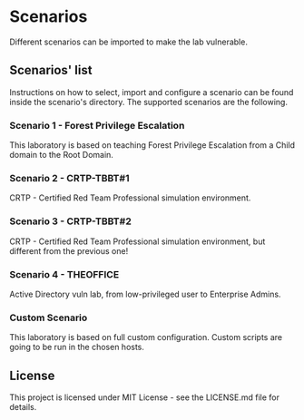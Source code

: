 # Scenarios
Different scenarios can be imported to make the lab vulnerable.

## Scenarios' list
Instructions on how to select, import and configure a scenario can be found inside the scenario's directory.
The  supported scenarios are the following.

### Scenario 1 - Forest Privilege Escalation
This laboratory is based on teaching Forest Privilege Escalation from a Child domain to the Root Domain.

### Scenario 2 - CRTP-TBBT#1
CRTP - Certified Red Team Professional simulation environment.

### Scenario 3 - CRTP-TBBT#2
CRTP - Certified Red Team Professional simulation environment, but different from the previous one!

### Scenario 4 - THEOFFICE
Active Directory vuln lab, from low-privileged user to Enterprise Admins.

### Custom Scenario
This laboratory is based on full custom configuration. Custom scripts are going to be run in the chosen hosts.


## License
This project is licensed under MIT License - see the LICENSE.md file for details.

